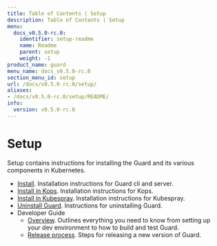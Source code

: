 ```yaml
---
title: Table of Contents | Setup
description: Table of Contents | Setup
menu:
  docs_v0.5.0-rc.0:
    identifier: setup-readme
    name: Readme
    parent: setup
    weight: -1
product_name: guard
menu_name: docs_v0.5.0-rc.0
section_menu_id: setup
url: /docs/v0.5.0-rc.0/setup/
aliases:
- /docs/v0.5.0-rc.0/setup/README/
info:
  version: v0.5.0-rc.0
---
```


# Setup

Setup contains instructions for installing the Guard and its various components in Kubernetes.

- [Install](/docs/v0.5.0-rc.0/setup/install). Installation instructions for Guard cli and server.
- [Install in Kops](/docs/v0.5.0-rc.0/setup/install-kops). Installation instructions for Kops.
- [Install in Kubespray](/docs/v0.5.0-rc.0/setup/install-kubespray). Installation instructions for Kubespray.
- [Uninstall Guard](/docs/v0.5.0-rc.0/setup/uninstall). Instructions for uninstalling Guard.
- Developer Guide
  - [Overview](/docs/v0.5.0-rc.0/setup/developer-guide/overview). Outlines everything you need to know from setting up your dev environment to how to build and test Guard.
  - [Release process](/docs/v0.5.0-rc.0/setup/developer-guide/release). Steps for releasing a new version of Guard.

